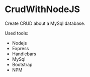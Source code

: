 # CrudWithNodeJS
Create CRUD about a MySql database.   

Used tools:   
  - Nodejs  
  - Express  
  - Handlebars 
  - MySql 
  - Bootstrap
  - NPM
  
